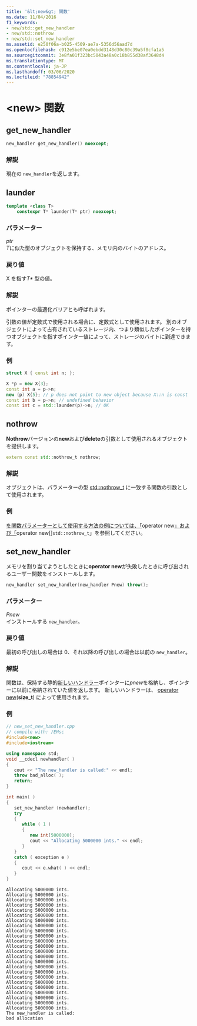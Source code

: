 ```yaml
---
title: '&lt;new&gt; 関数'
ms.date: 11/04/2016
f1_keywords:
- new/std::get_new_handler
- new/std::nothrow
- new/std::set_new_handler
ms.assetid: e250f06a-b025-4509-ae7a-5356d56aad7d
ms.openlocfilehash: c912e5be07ea0ebdd3148d30c80c39a5f8cfa1a5
ms.sourcegitcommit: 3e8fa01f323bc5043a48a0c18b855d38af3648d4
ms.translationtype: MT
ms.contentlocale: ja-JP
ms.lasthandoff: 03/06/2020
ms.locfileid: "78854942"
---
```

# <a name="ltnewgt-functions"></a>&lt;new&gt; 関数

## <a name="get_new_handler"></a>get_new_handler

```cpp
new_handler get_new_handler() noexcept;
```

### <a name="remarks"></a>解説

現在の `new_handler`を返します。

## <a name="launder"></a>launder

```cpp
template <class T>
    constexpr T* launder(T* ptr) noexcept;
```

### <a name="parameters"></a>パラメーター

*ptr*\
*T*に似た型のオブジェクトを保持する、メモリ内のバイトのアドレス。

### <a name="return-value"></a>戻り値

X を指す*T\** 型の値。

### <a name="remarks"></a>解説

ポインターの最適化バリアとも呼ばれます。

引数の値が定数式で使用される場合に、定数式として使用されます。 別のオブジェクトによって占有されているストレージ内、つまり類似したポインターを持つオブジェクトを指すポインター値によって、ストレージのバイトに到達できます。

### <a name="example"></a>例

```cpp
struct X { const int n; };

X *p = new X{3};
const int a = p->n;
new (p) X{5}; // p does not point to new object because X::n is const
const int b = p->n; // undefined behavior
const int c = std::launder(p)->n; // OK
```

## <a name="nothrow"></a>nothrow

**Nothrow**バージョンの**new**および**delete**の引数として使用されるオブジェクトを提供します。

```cpp
extern const std::nothrow_t nothrow;
```

### <a name="remarks"></a>解説

オブジェクトは、パラメーターの型 [std::nothrow_t](../standard-library/nothrow-t-structure.md) に一致する関数の引数として使用されます。

### <a name="example"></a>例

[ を関数パラメーターとして使用する方法の例については、「](../standard-library/new-operators.md#op_new)operator new[」および「](../standard-library/new-operators.md#op_new_arr)operator new&#91;&#93;`std::nothrow_t`」を参照してください。

## <a name="set_new_handler"></a>set_new_handler

メモリを割り当てようとしたときに**operator new**が失敗したときに呼び出されるユーザー関数をインストールします。

```cpp
new_handler set_new_handler(new_handler Pnew) throw();
```

### <a name="parameters"></a>パラメーター

*Pnew*\
インストールする `new_handler`。

### <a name="return-value"></a>戻り値

最初の呼び出しの場合は 0、それ以降の呼び出しの場合は以前の `new_handler`。

### <a name="remarks"></a>解説

関数は、保持する静的[新しいハンドラー](../standard-library/new-typedefs.md#new_handler)ポインターに*pnew*を格納し、ポインターに以前に格納されていた値を返します。 新しいハンドラーは、 [operator new](../standard-library/new-operators.md#op_new)(**size_t**) によって使用されます。

### <a name="example"></a>例

```cpp
// new_set_new_handler.cpp
// compile with: /EHsc
#include<new>
#include<iostream>

using namespace std;
void __cdecl newhandler( )
{
   cout << "The new_handler is called:" << endl;
   throw bad_alloc( );
   return;
}

int main( )
{
   set_new_handler (newhandler);
   try
   {
      while ( 1 )
      {
         new int[5000000];
         cout << "Allocating 5000000 ints." << endl;
      }
   }
   catch ( exception e )
   {
      cout << e.what( ) << endl;
   }
}
```

```Output
Allocating 5000000 ints.
Allocating 5000000 ints.
Allocating 5000000 ints.
Allocating 5000000 ints.
Allocating 5000000 ints.
Allocating 5000000 ints.
Allocating 5000000 ints.
Allocating 5000000 ints.
Allocating 5000000 ints.
Allocating 5000000 ints.
Allocating 5000000 ints.
Allocating 5000000 ints.
Allocating 5000000 ints.
Allocating 5000000 ints.
Allocating 5000000 ints.
Allocating 5000000 ints.
Allocating 5000000 ints.
Allocating 5000000 ints.
Allocating 5000000 ints.
Allocating 5000000 ints.
Allocating 5000000 ints.
Allocating 5000000 ints.
Allocating 5000000 ints.
Allocating 5000000 ints.
The new_handler is called:
bad allocation
```
